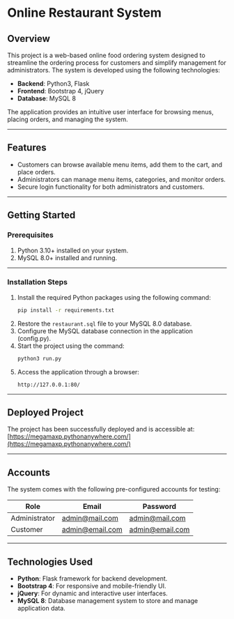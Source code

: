 # Online Restaurant System

## **Overview**
This project is a web-based online food ordering system designed to streamline the ordering process for customers and simplify management for administrators. The system is developed using the following technologies:

- **Backend**: Python3, Flask  
- **Frontend**: Bootstrap 4, jQuery  
- **Database**: MySQL 8  

The application provides an intuitive user interface for browsing menus, placing orders, and managing the system.

---

## **Features**
- Customers can browse available menu items, add them to the cart, and place orders.  
- Administrators can manage menu items, categories, and monitor orders.  
- Secure login functionality for both administrators and customers.  

---

## **Getting Started**

### **Prerequisites**
1. Python 3.10+ installed on your system.  
2. MySQL 8.0+ installed and running.  

---

### **Installation Steps**
1. Install the required Python packages using the following command:  
   ```bash
   pip install -r requirements.txt
   ```
2. Restore the `restaurant.sql` file to your MySQL 8.0 database.
3. Configure the MySQL database connection in the application (config.py).  
4. Start the project using the command:  
   ```bash
   python3 run.py
   ```
5. Access the application through a browser:  
   ```
   http://127.0.0.1:80/
   ```

---

## **Deployed Project**
The project has been successfully deployed and is accessible at:  
[https://megamaxp.pythonanywhere.com/](https://megamaxp.pythonanywhere.com/)

---

## **Accounts**
The system comes with the following pre-configured accounts for testing:  

| **Role**      | **Email**          | **Password**      |
|---------------|--------------------|-------------------|
| Administrator | admin@mail.com     | admin@mail.com    |
| Customer      | admin@email.com     | admin@email.com    |

---

## **Technologies Used**
- **Python**: Flask framework for backend development.  
- **Bootstrap 4**: For responsive and mobile-friendly UI.  
- **jQuery**: For dynamic and interactive user interfaces.  
- **MySQL 8**: Database management system to store and manage application data.  
